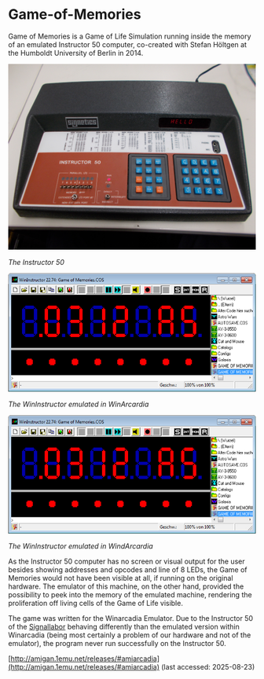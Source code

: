 # Game-of-Memories

Game of Memories is a Game of Life Simulation running inside the memory of an emulated Instructor 50 computer, co-created with Stefan Höltgen at the Humboldt University of Berlin in 2014.

<img src = "/Pictures/Instructor 50 von Signetics.JPG?raw=true" width = "600" title = "The Instructor 50" alt = "A retro-computer consisting of a black case, two key pads with blue and red keys, a line of 8 DIP-switches and 8 LEDs, and a 7 segment LED-screen in red showcasing “HELLO”."/>

_The Instructor 50_

<img src = "/Pictures/Emulator.jpg?raw=true" width = "600" title = "The Winarcadia Emulator of the Instructor 50" alt = "A windows in Windows emulating the Instructor 50, showing in huge red letters the opcodes 03 12 A5 in an 7 segment LED-screen in red, 8 red LED below, and a huge amount of smaller buttons and folders surrounding that."/>

_The WinInstructor emulated in WinArcardia_

<img src = "/Pictures/Emulator.jpg?raw=true" width = "600" title = "The Winarcadia Emulator of the Instructor 50" alt = "A windows in Windows emulating the Instructor 50, showing in huge red letters the opcodes 03 12 A5 in an 7 segment LED-screen in red, 8 red LED below, and a huge amount of smaller buttons and folders surrounding that."/>

_The WinInstructor emulated in WindArcardia_

As the Instructor 50 computer has no screen or visual output for the user besides showing addresses and opcodes and line of 8 LEDs, the Game of Memories would not have been visible at all, if running on the original hardware. The emulator of this machine, on the other hand, provided the possibility to peek into the memory of the emulated machine, rendering the proliferation off living cells of the Game of Life visible.


The game was written for the Winarcadia Emulator. Due to the Instructor 50 of the [Signallabor](https://www.musikundmedien.hu-berlin.de/de/medienwissenschaft/medientheorien/signallabor) behaving differently than the emulated version within Winarcadia (being most certainly a problem of our hardware and not of the emulator), the program never run successfully on the Instructor 50.



[http://amigan.1emu.net/releases/#amiarcadia](http://amigan.1emu.net/releases/#amiarcadia) (last accessed: 2025-08-23)
